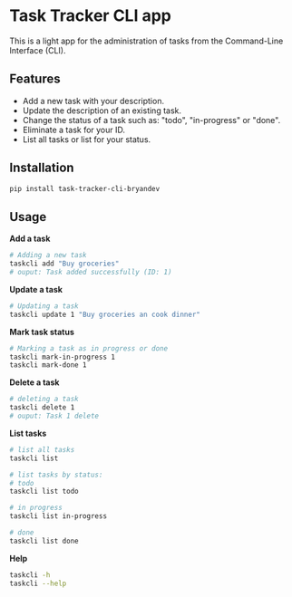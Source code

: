 # Task Tracker CLI app

This is a light app for the administration of tasks from the Command-Line Interface (CLI).

## Features

* Add a new task with your description.
* Update the description of an existing task.
* Change the status of a task such as: "todo", "in-progress" or "done".
* Eliminate a task for your ID.
* List all tasks or list for your status.

## Installation

```bash
pip install task-tracker-cli-bryandev
```


## Usage

**Add a task**
```bash
# Adding a new task
taskcli add "Buy groceries"
# ouput: Task added successfully (ID: 1)
```

**Update a task**
```bash
# Updating a task
taskcli update 1 "Buy groceries an cook dinner"
```

**Mark task status**
```bash
# Marking a task as in progress or done
taskcli mark-in-progress 1
taskcli mark-done 1
```
**Delete a task**
```bash
# deleting a task
taskcli delete 1
# ouput: Task 1 delete
```

**List tasks**
```bash
# list all tasks
taskcli list

# list tasks by status:
# todo
taskcli list todo

# in progress
taskcli list in-progress

# done
taskcli list done
```

**Help**
```bash
taskcli -h
taskcli --help
```
